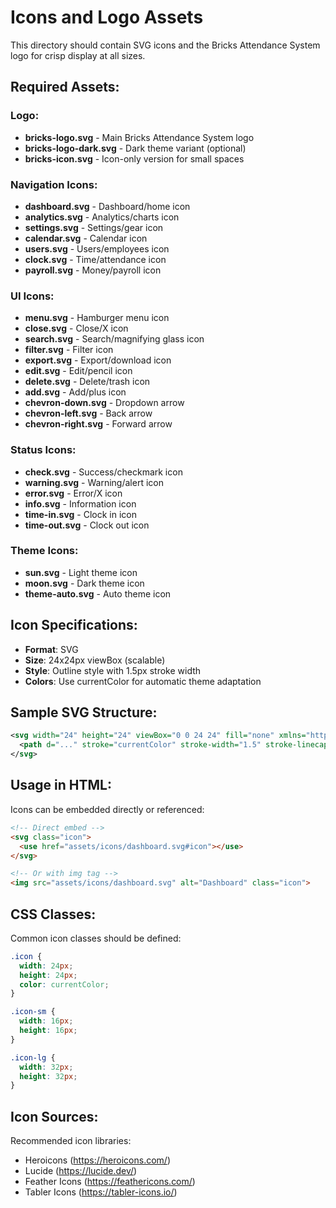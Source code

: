 # Icons and Logo Assets

This directory should contain SVG icons and the Bricks Attendance System logo for crisp display at all sizes.

## Required Assets:

### Logo:
- **bricks-logo.svg** - Main Bricks Attendance System logo
- **bricks-logo-dark.svg** - Dark theme variant (optional)
- **bricks-icon.svg** - Icon-only version for small spaces

### Navigation Icons:
- **dashboard.svg** - Dashboard/home icon
- **analytics.svg** - Analytics/charts icon  
- **settings.svg** - Settings/gear icon
- **calendar.svg** - Calendar icon
- **users.svg** - Users/employees icon
- **clock.svg** - Time/attendance icon
- **payroll.svg** - Money/payroll icon

### UI Icons:
- **menu.svg** - Hamburger menu icon
- **close.svg** - Close/X icon
- **search.svg** - Search/magnifying glass icon
- **filter.svg** - Filter icon
- **export.svg** - Export/download icon
- **edit.svg** - Edit/pencil icon
- **delete.svg** - Delete/trash icon
- **add.svg** - Add/plus icon
- **chevron-down.svg** - Dropdown arrow
- **chevron-left.svg** - Back arrow
- **chevron-right.svg** - Forward arrow

### Status Icons:
- **check.svg** - Success/checkmark icon
- **warning.svg** - Warning/alert icon
- **error.svg** - Error/X icon
- **info.svg** - Information icon
- **time-in.svg** - Clock in icon
- **time-out.svg** - Clock out icon

### Theme Icons:
- **sun.svg** - Light theme icon
- **moon.svg** - Dark theme icon
- **theme-auto.svg** - Auto theme icon

## Icon Specifications:

- **Format**: SVG
- **Size**: 24x24px viewBox (scalable)
- **Style**: Outline style with 1.5px stroke width
- **Colors**: Use currentColor for automatic theme adaptation

## Sample SVG Structure:

```svg
<svg width="24" height="24" viewBox="0 0 24 24" fill="none" xmlns="http://www.w3.org/2000/svg">
  <path d="..." stroke="currentColor" stroke-width="1.5" stroke-linecap="round" stroke-linejoin="round"/>
</svg>
```

## Usage in HTML:

Icons can be embedded directly or referenced:

```html
<!-- Direct embed -->
<svg class="icon">
  <use href="assets/icons/dashboard.svg#icon"></use>
</svg>

<!-- Or with img tag -->
<img src="assets/icons/dashboard.svg" alt="Dashboard" class="icon">
```

## CSS Classes:

Common icon classes should be defined:

```css
.icon {
  width: 24px;
  height: 24px;
  color: currentColor;
}

.icon-sm {
  width: 16px;
  height: 16px;
}

.icon-lg {
  width: 32px;
  height: 32px;
}
```

## Icon Sources:

Recommended icon libraries:
- Heroicons (https://heroicons.com/)
- Lucide (https://lucide.dev/)
- Feather Icons (https://feathericons.com/)
- Tabler Icons (https://tabler-icons.io/)
